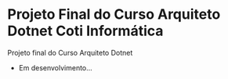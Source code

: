 # Projeto Final do Curso Arquiteto Dotnet Coti Informática
Projeto final do Curso Arquiteto Dotnet 
- Em desenvolvimento...
